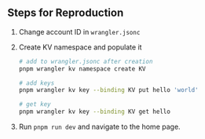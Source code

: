 ## Steps for Reproduction

1. Change account ID in `wrangler.jsonc`

2. Create KV namespace and populate it

   ```bash
   # add to wrangler.jsonc after creation
   pnpm wrangler kv namespace create KV

   # add keys
   pnpm wrangler kv key --binding KV put hello 'world'

   # get key
   pnpm wrangler kv key --binding KV get hello
   ```

3. Run `pnpm run dev` and navigate to the home page.
